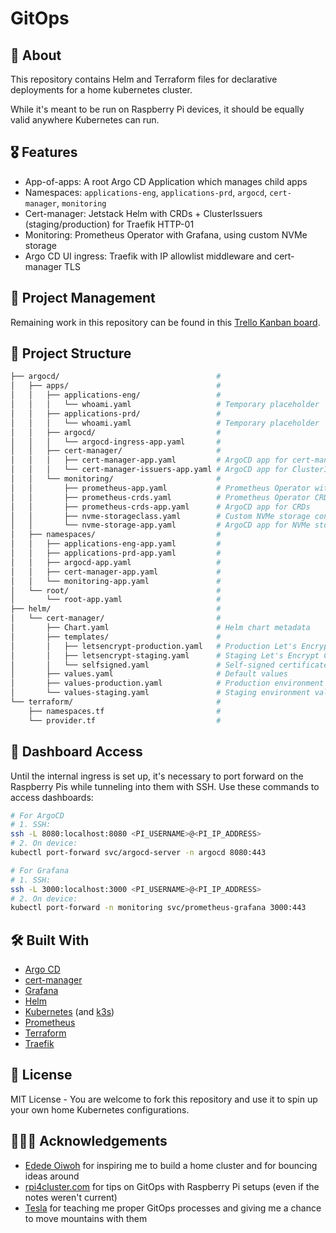 # GitOps

## 🔎 About

This repository contains Helm and Terraform files for declarative deployments for a home kubernetes cluster.

While it's meant to be run on Raspberry Pi devices, it should be equally valid anywhere Kubernetes can run.

## 🎖️ Features

- App-of-apps: A root Argo CD Application which manages child apps
- Namespaces: `applications-eng`, `applications-prd`, `argocd`, `cert-manager`, `monitoring`
- Cert-manager: Jetstack Helm with CRDs + ClusterIssuers (staging/production) for Traefik HTTP-01
- Monitoring: Prometheus Operator with Grafana, using custom NVMe storage
- Argo CD UI ingress: Traefik with IP allowlist middleware and cert-manager TLS

## 🧱 Project Management

Remaining work in this repository can be found in this [Trello Kanban board](https://trello.com/b/HOJMq7WP/gitops).

## 📁 Project Structure

```bash
├── argocd/                                   #
│   ├── apps/                                 #
│   │   ├── applications-eng/                 #
│   │   │   └── whoami.yaml                   # Temporary placeholder
│   │   ├── applications-prd/                 #
│   │   │   └── whoami.yaml                   # Temporary placeholder
│   │   ├── argocd/                           #
│   │   │   └── argocd-ingress-app.yaml       #
│   │   ├── cert-manager/                     #
│   │   │   ├── cert-manager-app.yaml         # ArgoCD app for cert-manager
│   │   │   └── cert-manager-issuers-app.yaml # ArgoCD app for ClusterIssuers
│   │   └── monitoring/                       #
│   │       ├── prometheus-app.yaml           # Prometheus Operator with Grafana
│   │       ├── prometheus-crds.yaml          # Prometheus Operator CRDs
│   │       ├── prometheus-crds-app.yaml      # ArgoCD app for CRDs
│   │       ├── nvme-storageclass.yaml        # Custom NVMe storage configuration
│   │       └── nvme-storage-app.yaml         # ArgoCD app for NVMe storage
│   ├── namespaces/                           #
│   │   ├── applications-eng-app.yaml         #
│   │   ├── applications-prd-app.yaml         #
│   │   ├── argocd-app.yaml                   #
│   │   ├── cert-manager-app.yaml             #
│   │   └── monitoring-app.yaml               #
│   └── root/                                 #
│       └── root-app.yaml                     #
├── helm/                                     #
│   └── cert-manager/                         #
│       ├── Chart.yaml                        # Helm chart metadata
│       ├── templates/                        #
│       │   ├── letsencrypt-production.yaml   # Production Let's Encrypt ClusterIssuer
│       │   ├── letsencrypt-staging.yaml      # Staging Let's Encrypt ClusterIssuer
│       │   └── selfsigned.yaml               # Self-signed certificate ClusterIssuer
│       ├── values.yaml                       # Default values
│       ├── values-production.yaml            # Production environment values
│       └── values-staging.yaml               # Staging environment values
└── terraform/                                #
    ├── namespaces.tf                         #
    └── provider.tf                           #
```

## 🧐 Dashboard Access

Until the internal ingress is set up, it's necessary to port forward on the Raspberry Pis while tunneling into them with SSH. Use these commands to access dashboards:

```bash
# For ArgoCD
# 1. SSH:
ssh -L 8080:localhost:8080 <PI_USERNAME>@<PI_IP_ADDRESS>
# 2. On device:
kubectl port-forward svc/argocd-server -n argocd 8080:443

# For Grafana
# 1. SSH:
ssh -L 3000:localhost:3000 <PI_USERNAME>@<PI_IP_ADDRESS>
# 2. On device:
kubectl port-forward -n monitoring svc/prometheus-grafana 3000:443
```

## 🛠️ Built With

- [Argo CD](https://argo-cd.readthedocs.io/en/stable/)
- [cert-manager](https://cert-manager.io/)
- [Grafana](https://grafana.com/)
- [Helm](https://helm.sh/docs/)
- [Kubernetes](https://kubernetes.io/) (and [k3s](https://k3s.io/))
- [Prometheus](https://prometheus.io/)
- [Terraform](https://developer.hashicorp.com/terraform)
- [Traefik](https://traefik.io/traefik)

## 📄 License

MIT License - You are welcome to fork this repository and use it to spin up your own home Kubernetes configurations.

## 🙇🏻‍♂️ Acknowledgements

- [Edede Oiwoh](https://github.com/ededejr) for inspiring me to build a home cluster and for bouncing ideas around
- [rpi4cluster.com](https://rpi4cluster.com/) for tips on GitOps with Raspberry Pi setups (even if the notes weren't current)
- [Tesla](https://www.tesla.com/) for teaching me proper GitOps processes and giving me a chance to move mountains with them
